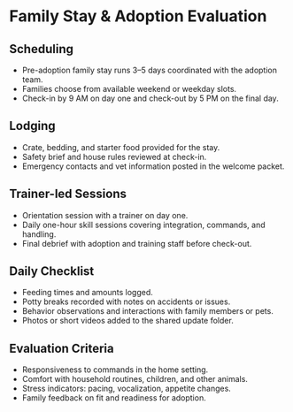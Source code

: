 # Family Stay & Adoption Evaluation

## Scheduling
- Pre-adoption family stay runs 3–5 days coordinated with the adoption team.
- Families choose from available weekend or weekday slots.
- Check-in by 9 AM on day one and check-out by 5 PM on the final day.

## Lodging
- Crate, bedding, and starter food provided for the stay.
- Safety brief and house rules reviewed at check-in.
- Emergency contacts and vet information posted in the welcome packet.

## Trainer-led Sessions
- Orientation session with a trainer on day one.
- Daily one-hour skill sessions covering integration, commands, and handling.
- Final debrief with adoption and training staff before check-out.

## Daily Checklist
- Feeding times and amounts logged.
- Potty breaks recorded with notes on accidents or issues.
- Behavior observations and interactions with family members or pets.
- Photos or short videos added to the shared update folder.

## Evaluation Criteria
- Responsiveness to commands in the home setting.
- Comfort with household routines, children, and other animals.
- Stress indicators: pacing, vocalization, appetite changes.
- Family feedback on fit and readiness for adoption.
